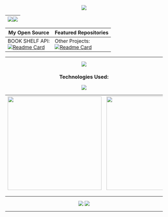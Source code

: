 <div align="center"> 

<!-- Header Image -->
<img src="https://capsule-render.vercel.app/api?type=waving&height=300&color=gradient&text=Best%20Languages%20&desc=Android,Node.js,Web,Server,Mod&fontSize=40" />

<!-- Visitor Count -->
|<img src="https://capsule-render.vercel.app/api?type=waving&height=300&color=gradient&text=Visitor%20Count&fontSize=60"/><img src="https://profile-counter.glitch.me/zavaultraz/count.svg" />|
|-

<!-- Repository Showcase -->
| My Open Source | Featured Repositories |
|-|-
BOOK SHELF API:<br>[![Readme Card](https://github-readme-stats.vercel.app/api/pin/?username=zavaultraz&repo=BOOK-SHELF-API&show_icons=true&title_color=fff&icon_color=ffff00&text_color=00ffff&bg_color=000)](https://github.com/zavaultraz/BOOK-SHELF-API)| Other Projects:<br>[![Readme Card](https://github-readme-stats.vercel.app/api/pin/?username=zavaultraz&repo=Other-Repo&show_icons=true&title_color=fff&icon_color=ffff00&text_color=00ffff&bg_color=000)](https://github.com/zavaultraz/Other-Repo)

<hr>

<!-- Contact Information -->
<img src="https://capsule-render.vercel.app/api?type=waving&height=300&color=gradient&text=Contact%20Me:%20zavazaneta.pi@gmail.com&fontSize=40"/>

<!-- Skills -->
<h3>Technologies Used:</h3>
<img src="https://skillicons.dev/icons?i=nodejs,express,mongodb,javascript,react" /><br>

<!-- Stats -->
|<img height="300px" src="https://github-readme-stats.vercel.app/api?username=zavaultraz&hide_title=true&hide_border=true&show_icons=true&title_color=fff&icon_color=ffff00&text_color=00ffff&bg_color=000" />|<img height="300px" src="https://github-readme-stats.vercel.app/api/top-langs/?username=zavaultraz&hide_title=true&hide_border=true&layout=compact&langs_count=6&show_icons=true&title_color=fff&icon_color=ffff00&text_color=00ffff&bg_color=000" />  
|-|-

<!-- Collaboration Poem -->
<hr>
<img src="https://capsule-render.vercel.app/api?type=waving&height=300&color=gradient&text=Let's%20Collaborate!&fontSize=40"/>
<img src="https://readme-typing-svg.herokuapp.com/?lines=Mari%20bekerja%20sama!;Let's%20work%20together!;¡Colaboremos!;Zusammenarbeiten!;合作!&width=550&center=true&size=37&weight=700&height=80&pause=2000">

<hr>
</div>  
